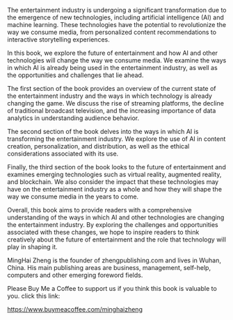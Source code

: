 
The entertainment industry is undergoing a significant transformation due to the emergence of new technologies, including artificial intelligence (AI) and machine learning. These technologies have the potential to revolutionize the way we consume media, from personalized content recommendations to interactive storytelling experiences.

In this book, we explore the future of entertainment and how AI and other technologies will change the way we consume media. We examine the ways in which AI is already being used in the entertainment industry, as well as the opportunities and challenges that lie ahead.

The first section of the book provides an overview of the current state of the entertainment industry and the ways in which technology is already changing the game. We discuss the rise of streaming platforms, the decline of traditional broadcast television, and the increasing importance of data analytics in understanding audience behavior.

The second section of the book delves into the ways in which AI is transforming the entertainment industry. We explore the use of AI in content creation, personalization, and distribution, as well as the ethical considerations associated with its use.

Finally, the third section of the book looks to the future of entertainment and examines emerging technologies such as virtual reality, augmented reality, and blockchain. We also consider the impact that these technologies may have on the entertainment industry as a whole and how they will shape the way we consume media in the years to come.

Overall, this book aims to provide readers with a comprehensive understanding of the ways in which AI and other technologies are changing the entertainment industry. By exploring the challenges and opportunities associated with these changes, we hope to inspire readers to think creatively about the future of entertainment and the role that technology will play in shaping it.

MingHai Zheng is the founder of zhengpublishing.com and lives in Wuhan, China. His main publishing areas are business, management, self-help, computers and other emerging foreword fields.

Please Buy Me a Coffee to support us if you think this book is valuable to you. click this link:

https://www.buymeacoffee.com/minghaizheng
